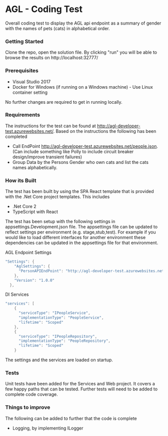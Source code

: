 # AGL - Coding Test #

Overall coding test to display the AGL api endpoint as a summary of gender with the names of pets (cats) in alphabetical order.

### Getting Started ###

Clone the repo, open the solution file. By clicking "run" you will be able to browse the results on http://localhost:32777/

### Prerequisites ###

* Visual Studio 2017
* Docker for Windows (if running on a Windows machine) - Use Linux container setting

No further changes are required to get in running locally.

### Requirements ###

The instructions for the test can be found at http://agl-developer-test.azurewebsites.net/. Based on the instructions the following has been completed

* Call EndPoint http://agl-developer-test.azurewebsites.net/people.json. (Can include something like Polly to include circuit breaker design/improve transient failures)
* Group Data by the Persons Gender who own cats and list the cats names alphabetically.

### How its Built ###

The test has been built by using the SPA React template that is provided with the .Net Core project templates. This includes

* .Net Core 2
* TypeScript with React

The test has been setup with the following settings in appsettings.Development.json file. The appsettings file can be updated to reflect settings per environment (e.g. stage,stub,test). For example if you would like to load different interfaces for another environment these dependencies can be updated in the appsettings file for that environment.

AGL Endpoint Settings

```csharp
"Settings": {
    "AglSettings": {
      "PersonAPIEndPoint": "http://agl-developer-test.azurewebsites.net/people.json"
    },
    "Version": "1.0.0"
  },
```

DI Services

```csharp
"services": [
    {
      "serviceType": "IPeopleService",
      "implementationType": "PeopleService",
      "lifetime": "Scoped"
    },
    {
      "serviceType": "IPeopleRepository",
      "implementationType": "PeopleRepository",
      "lifetime": "Scoped"
    }
```

The settings and the services are loaded on startup.

### Tests ###

Unit tests have been added for the Services and Web project. It covers a few happy paths that can be tested. Further tests will need to be added to complete code coverage.

### Things to improve ###

The following can be added to further that the code is complete

* Logging, by implementing ILogger